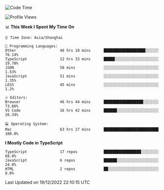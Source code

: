 <!--START_SECTION:waka-->
![Code Time](http://img.shields.io/badge/Code%20Time-3%2C506%20hrs%2049%20mins-blue)

![Profile Views](http://img.shields.io/badge/Profile%20Views-0-blue)

📊 **This Week I Spent My Time On** 

```text
⌚︎ Time Zone: Asia/Shanghai

💬 Programming Languages: 
Other                    48 hrs 18 mins      ███████████████████░░░░░░   76.14% 
TypeScript               12 hrs 33 mins      █████░░░░░░░░░░░░░░░░░░░░   19.78% 
JSON                     58 mins             ░░░░░░░░░░░░░░░░░░░░░░░░░   1.53% 
JavaScript               51 mins             ░░░░░░░░░░░░░░░░░░░░░░░░░   1.35% 
LESS                     45 mins             ░░░░░░░░░░░░░░░░░░░░░░░░░   1.2%

🔥 Editors: 
Browser                  46 hrs 44 mins      ██████████████████░░░░░░░   73.66% 
VS Code                  16 hrs 42 mins      ██████░░░░░░░░░░░░░░░░░░░   26.34%

💻 Operating System: 
Mac                      63 hrs 27 mins      █████████████████████████   100.0%

```

**I Mostly Code in TypeScript** 

```text
TypeScript               17 repos            █████████████████░░░░░░░░   68.0% 
JavaScript               6 repos             ██████░░░░░░░░░░░░░░░░░░░   24.0% 
HTML                     2 repos             ██░░░░░░░░░░░░░░░░░░░░░░░   8.0%

```



 Last Updated on 19/12/2022 22:10:15 UTC
<!--END_SECTION:waka-->
